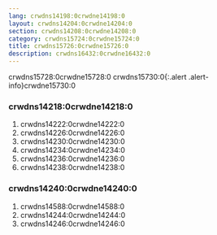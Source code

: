 ```yaml
---
lang: crwdns14198:0crwdne14198:0
layout: crwdns14204:0crwdne14204:0
section: crwdns14208:0crwdne14208:0
category: crwdns15724:0crwdne15724:0
title: crwdns15726:0crwdne15726:0
description: crwdns16432:0crwdne16432:0
---
```


crwdns15728:0crwdne15728:0
crwdns15730:0{:.alert .alert-info}crwdne15730:0

### crwdns14218:0crwdne14218:0
1. crwdns14222:0crwdne14222:0
1. crwdns14226:0crwdne14226:0
1. crwdns14230:0crwdne14230:0
1. crwdns14234:0crwdne14234:0
1. crwdns14236:0crwdne14236:0
1. crwdns14238:0crwdne14238:0

### crwdns14240:0crwdne14240:0
1. crwdns14588:0crwdne14588:0
1. crwdns14244:0crwdne14244:0
1. crwdns14246:0crwdne14246:0
